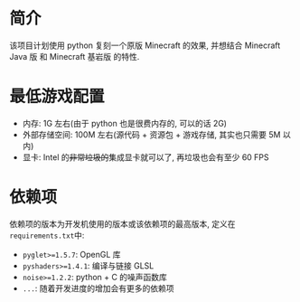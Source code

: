 # 简介
该项目计划使用 python 复刻一个原版 Minecraft 的效果, 并想结合 Minecraft Java 版 和 Minecraft 基岩版 的特性.

# 最低游戏配置
- 内存: 1G 左右(由于 python 也是很费内存的, 可以的话 2G)
- 外部存储空间: 100M 左右(源代码 + 资源包 + 游戏存储, 其实也只需要 5M 以内)
- 显卡: Intel 的~~非常垃圾的~~集成显卡就可以了, 再垃圾也会有至少 60 FPS

# 依赖项
依赖项的版本为开发机使用的版本或该依赖项的最高版本, 定义在`requirements.txt`中:

- `pyglet>=1.5.7`: OpenGL 库
- `pyshaders>=1.4.1`: 编译与链接 GLSL
- `noise>=1.2.2`: python + C 的噪声函数库
- `...`: 随着开发进度的增加会有更多的依赖项
